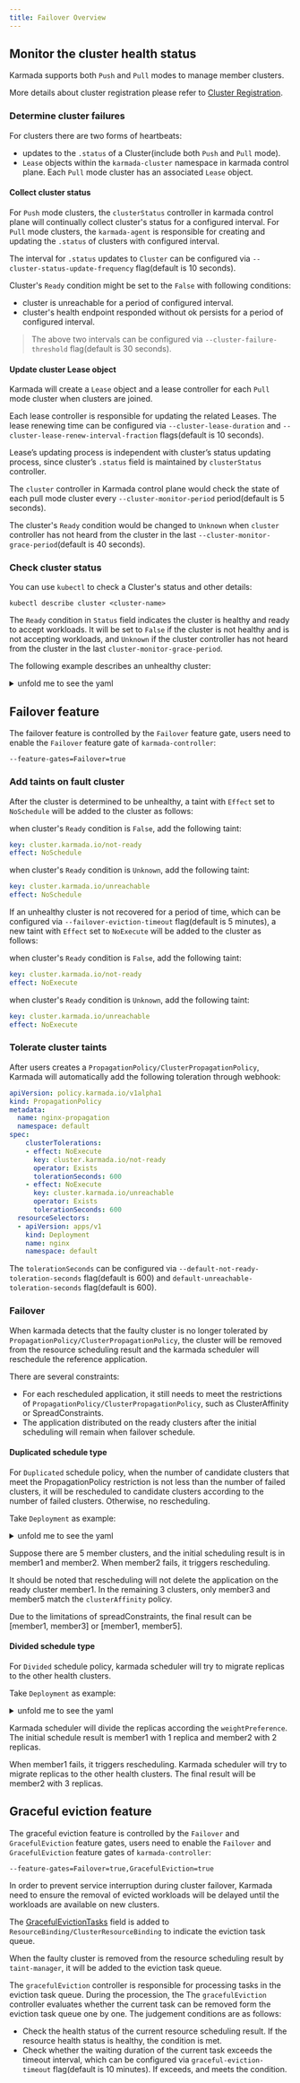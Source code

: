 ```yaml
---
title: Failover Overview
---
```


## Monitor the cluster health status

Karmada supports both `Push` and `Pull` modes to manage member clusters.

More details about cluster registration please refer to [Cluster Registration](../clustermanager/cluster-registration.md#cluster-registration).

### Determine cluster failures

For clusters there are two forms of heartbeats:
- updates to the `.status` of a Cluster(include both `Push` and `Pull` mode).
- `Lease` objects within the `karmada-cluster` namespace in karmada control plane. Each `Pull` mode cluster has an associated `Lease` object.

#### Collect cluster status

For `Push` mode clusters, the `clusterStatus` controller in karmada control plane will continually collect cluster's status for a configured interval.
For `Pull` mode clusters, the `karmada-agent` is responsible for creating and updating the `.status` of clusters with configured interval.

The interval for `.status` updates to `Cluster` can be configured via `--cluster-status-update-frequency` flag(default is 10 seconds).

Cluster's `Ready` condition might be set to the `False` with following conditions:
- cluster is unreachable for a period of configured interval.
- cluster's health endpoint responded without ok persists for a period of configured interval.

> The above two intervals can be configured via `--cluster-failure-threshold` flag(default is 30 seconds).

#### Update cluster Lease object

Karmada will create a `Lease` object and a lease controller for each `Pull` mode cluster when clusters are joined.

Each lease controller is responsible for updating the related Leases. The lease renewing time can be configured via `--cluster-lease-duration` and `--cluster-lease-renew-interval-fraction` flags(default is 10 seconds).

Lease’s updating process is independent with cluster’s status updating process, since cluster’s `.status` field is maintained by `clusterStatus` controller.

The `cluster` controller in Karmada control plane would check the state of each pull mode cluster every `--cluster-monitor-period` period(default is 5 seconds).

The cluster's `Ready` condition would be changed to `Unknown` when `cluster` controller has not heard from the cluster in the last `--cluster-monitor-grace-period`(default is 40 seconds).

### Check cluster status
You can use `kubectl` to check a Cluster's status and other details:
```
kubectl describe cluster <cluster-name>
```

The `Ready` condition in `Status` field indicates the cluster is healthy and ready to accept workloads.
It will be set to `False` if the cluster is not healthy and is not accepting workloads, and `Unknown` if the cluster controller has not heard from the cluster in the last `cluster-monitor-grace-period`.

The following example describes an unhealthy cluster:

<details>
<summary>unfold me to see the yaml</summary>

```
kubectl describe cluster member1
 
Name:         member1
Namespace:    
Labels:       <none>
Annotations:  <none>
API Version:  cluster.karmada.io/v1alpha1
Kind:         Cluster
Metadata:
  Creation Timestamp:  2021-12-29T08:49:35Z
  Finalizers:
    karmada.io/cluster-controller
  Resource Version:  152047
  UID:               53c133ab-264e-4e8e-ab63-a21611f7fae8
Spec:
  API Endpoint:  https://172.23.0.7:6443
  Impersonator Secret Ref:
    Name:       member1-impersonator
    Namespace:  karmada-cluster
  Secret Ref:
    Name:       member1
    Namespace:  karmada-cluster
  Sync Mode:    Push
Status:
  Conditions:
    Last Transition Time:  2021-12-31T03:36:08Z
    Message:               cluster is not reachable
    Reason:                ClusterNotReachable
    Status:                False
    Type:                  Ready
Events:                    <none>
```
</details>

## Failover feature

The failover feature is controlled by the `Failover` feature gate, users need to enable the `Failover` feature gate of `karmada-controller`:
```
--feature-gates=Failover=true
```

### Add taints on fault cluster

After the cluster is determined to be unhealthy, a taint with `Effect` set to `NoSchedule` will be added to the cluster as follows:

when cluster's `Ready` condition is `False`, add the following taint:

```yaml
key: cluster.karmada.io/not-ready
effect: NoSchedule
```

when cluster's `Ready` condition is `Unknown`, add the following taint:

```yaml
key: cluster.karmada.io/unreachable
effect: NoSchedule
```

If an unhealthy cluster is not recovered for a period of time, which can be configured via `--failover-eviction-timeout` flag(default is 5 minutes), a new taint with `Effect` set to `NoExecute` will be added to the cluster as follows:

when cluster's `Ready` condition is `False`, add the following taint:

```yaml
key: cluster.karmada.io/not-ready
effect: NoExecute
```

when cluster's `Ready` condition is `Unknown`, add the following taint:

```yaml
key: cluster.karmada.io/unreachable
effect: NoExecute
```

### Tolerate cluster taints

After users creates a `PropagationPolicy/ClusterPropagationPolicy`, Karmada will automatically add the following toleration through webhook:

```yaml
apiVersion: policy.karmada.io/v1alpha1
kind: PropagationPolicy
metadata:
  name: nginx-propagation
  namespace: default
spec:
    clusterTolerations:
    - effect: NoExecute
      key: cluster.karmada.io/not-ready
      operator: Exists
      tolerationSeconds: 600
    - effect: NoExecute
      key: cluster.karmada.io/unreachable
      operator: Exists
      tolerationSeconds: 600
  resourceSelectors:
  - apiVersion: apps/v1
    kind: Deployment
    name: nginx
    namespace: default
```

The `tolerationSeconds` can be configured via `--default-not-ready-toleration-seconds` flag(default is 600) and `default-unreachable-toleration-seconds` flag(default is 600).

### Failover

When karmada detects that the faulty cluster is no longer tolerated by `PropagationPolicy/ClusterPropagationPolicy`, the cluster will be removed from the resource scheduling result and the karmada scheduler will reschedule the reference application.

There are several constraints:
- For each rescheduled application, it still needs to meet the restrictions of `PropagationPolicy/ClusterPropagationPolicy`, such as ClusterAffinity or SpreadConstraints.
- The application distributed on the ready clusters after the initial scheduling will remain when failover schedule.

#### Duplicated schedule type
For `Duplicated` schedule policy, when the number of candidate clusters that meet the PropagationPolicy restriction is not less than the number of failed clusters,
it will be rescheduled to candidate clusters according to the number of failed clusters. Otherwise, no rescheduling.

Take `Deployment` as example:

<details>
<summary>unfold me to see the yaml</summary>

```yaml
apiVersion: apps/v1
kind: Deployment
metadata:
  name: nginx
  labels:
    app: nginx
spec:
  replicas: 2
  selector:
    matchLabels:
      app: nginx
  template:
    metadata:
      labels:
        app: nginx
    spec:
      containers:
      - image: nginx
        name: nginx
---
apiVersion: policy.karmada.io/v1alpha1
kind: PropagationPolicy
metadata:
  name: nginx-propagation
spec:
  resourceSelectors:
    - apiVersion: apps/v1
      kind: Deployment
      name: nginx
  placement:
    clusterAffinity:
      clusterNames:
        - member1
        - member2
        - member3
        - member5
    spreadConstraints:
      - maxGroups: 2
        minGroups: 2
    replicaScheduling:
      replicaSchedulingType: Duplicated
```
</details>

Suppose there are 5 member clusters, and the initial scheduling result is in member1 and member2. When member2 fails, it triggers rescheduling.

It should be noted that rescheduling will not delete the application on the ready cluster member1. In the remaining 3 clusters, only member3 and member5 match the `clusterAffinity` policy.

Due to the limitations of spreadConstraints, the final result can be [member1, member3] or [member1, member5].

#### Divided schedule type
For `Divided` schedule policy, karmada scheduler will try to migrate replicas to the other health clusters.

Take `Deployment` as example:

<details>
<summary>unfold me to see the yaml</summary>

```yaml
apiVersion: apps/v1
kind: Deployment
metadata:
  name: nginx
  labels:
    app: nginx
spec:
  replicas: 3
  selector:
    matchLabels:
      app: nginx
  template:
    metadata:
      labels:
        app: nginx
    spec:
      containers:
      - image: nginx
        name: nginx
---
apiVersion: policy.karmada.io/v1alpha1
kind: PropagationPolicy
metadata:
  name: nginx-propagation
spec:
  resourceSelectors:
    - apiVersion: apps/v1
      kind: Deployment
      name: nginx
  placement:
    clusterAffinity:
      clusterNames:
        - member1
        - member2
    replicaScheduling:
      replicaDivisionPreference: Weighted
      replicaSchedulingType: Divided
      weightPreference:
        staticWeightList:
          - targetCluster:
              clusterNames:
                - member1
            weight: 1
          - targetCluster:
              clusterNames:
                - member2
            weight: 2
```
</details>

Karmada scheduler will divide the replicas according the `weightPreference`. The initial schedule result is member1 with 1 replica and member2 with 2 replicas.

When member1 fails, it triggers rescheduling. Karmada scheduler will try to migrate replicas to the other health clusters. The final result will be member2 with 3 replicas.

## Graceful eviction feature

The graceful eviction feature is controlled by the `Failover` and `GracefulEviction` feature gates, users need to enable the `Failover` and `GracefulEviction` feature gates of `karmada-controller`:
```
--feature-gates=Failover=true,GracefulEviction=true
```

In order to prevent service interruption during cluster failover, Karmada need to ensure the removal of evicted workloads will be delayed until the workloads are available on new clusters.

The [GracefulEvictionTasks](https://github.com/karmada-io/karmada/blob/12e8f01d01571932e6fe45cb7f0d1bffd2e40fd9/pkg/apis/work/v1alpha2/binding_types.go#L75-L89) field is added to `ResourceBinding/ClusterResourceBinding` to indicate the eviction task queue.

When the faulty cluster is removed from the resource scheduling result by `taint-manager`, it will be added to the eviction task queue.

The `gracefulEviction` controller is responsible for processing tasks in the eviction task queue. During the procession, the The `gracefulEviction` controller evaluates whether the current task can be removed form the eviction task queue one by one. The judgement conditions are as follows:
- Check the health status of the current resource scheduling result. If the resource health status is healthy, the condition is met.
- Check whether the waiting duration of the current task exceeds the timeout interval, which can be configured via `graceful-eviction-timeout` flag(default is 10 minutes). If exceeds, and meets the condition.
